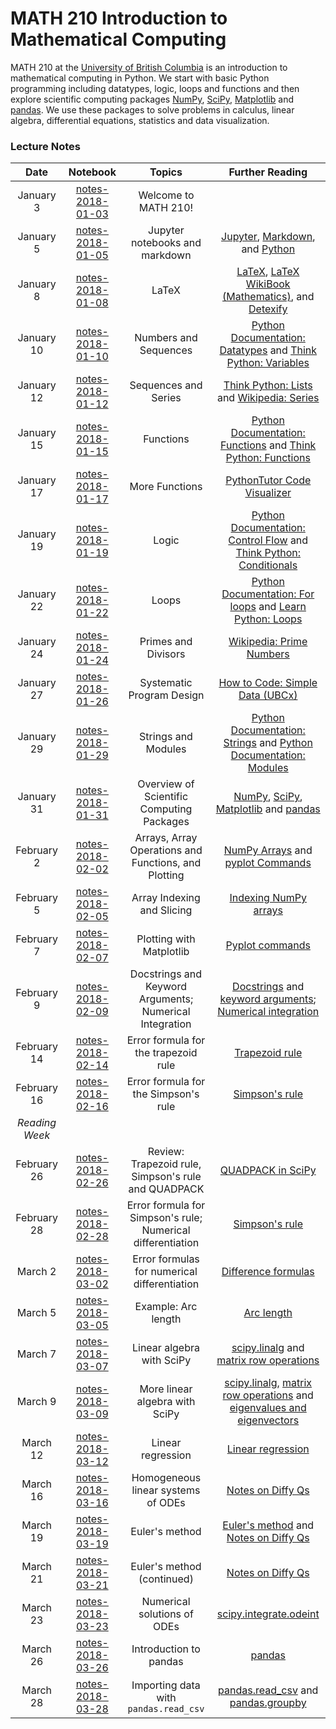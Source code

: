 # MATH 210 Introduction to Mathematical Computing

MATH 210 at the [University of British Columbia](http://www.math.ubc.ca) is an introduction to mathematical computing in Python. We start with basic Python programming including datatypes, logic, loops and functions and then explore scientific computing packages [NumPy](http://www.numpy.org/), [SciPy](https://scipy.org/), [Matplotlib](https://matplotlib.org/) and [pandas](http://pandas.pydata.org/). We use these packages to solve problems in calculus, linear algebra, differential equations, statistics and data visualization.

### Lecture Notes

| Date | Notebook | Topics | Further Reading |
| :---: | :---: | :---: | :---: |
| January 3 | [notes-2018-01-03](notes-week-01/notes-2018-01-03.ipynb) | Welcome to MATH 210! |  |
| January 5 | [notes-2018-01-05](notes-week-01/notes-2018-01-05.ipynb) |  Jupyter notebooks and markdown | [Jupyter](https://jupyter.org), [Markdown](https://daringfireball.net/projects/markdown/), and [Python](https://python.org) |
| January 8 | [notes-2018-01-08](notes-week-02/notes-2018-01-08.ipynb) |  LaTeX | [LaTeX](https://www.latex-project.org/), [LaTeX WikiBook (Mathematics)](https://en.wikibooks.org/wiki/LaTeX/Mathematics), and [Detexify](http://detexify.kirelabs.org/classify.html) |
| January 10 | [notes-2018-01-10](notes-week-02/notes-2018-01-10.ipynb) |  Numbers and Sequences | [Python Documentation: Datatypes](https://docs.python.org/3/tutorial/introduction.html) and [Think Python: Variables](http://greenteapress.com/thinkpython/html/thinkpython003.html) |
| January 12 | [notes-2018-01-12](notes-week-02/notes-2018-01-12.ipynb) |  Sequences and Series | [Think Python: Lists](http://greenteapress.com/thinkpython/html/thinkpython011.html) and [Wikipedia: Series](https://en.wikipedia.org/wiki/Series_(mathematics)) |
| January 15 | [notes-2018-01-15](notes-week-03/notes-2018-01-15.ipynb) |  Functions | [Python Documentation: Functions](https://docs.python.org/3/tutorial/controlflow.html#defining-functions) and [Think Python: Functions](http://greenteapress.com/thinkpython/html/thinkpython004.html) |
| January 17 | [notes-2018-01-17](notes-week-03/notes-2018-01-17.ipynb) |  More Functions | [PythonTutor Code Visualizer](http://www.pythontutor.com/) |
| January 19 | [notes-2018-01-19](notes-week-03/notes-2018-01-19.ipynb) |  Logic | [Python Documentation: Control Flow](https://docs.python.org/3/tutorial/controlflow.html) and [Think Python: Conditionals](http://greenteapress.com/thinkpython/html/thinkpython006.html) |
| January 22 | [notes-2018-01-22](notes-week-04/notes-2018-01-22.ipynb) |  Loops | [Python Documentation: For loops](https://docs.python.org/3/reference/compound_stmts.html#for) and [Learn Python: Loops](http://www.learnpython.org/en/Loops)|
| January 24 | [notes-2018-01-24](notes-week-04/notes-2018-01-24.ipynb) |  Primes and Divisors | [Wikipedia: Prime Numbers](https://en.wikipedia.org/wiki/Prime_number) |
| January 27 | [notes-2018-01-26](notes-week-04/notes-2018-01-26.ipynb) | Systematic Program Design | [How to Code: Simple Data (UBCx)](https://www.edx.org/course/how-code-simple-data-ubcx-htc1x) |
| January 29 | [notes-2018-01-29](notes-week-05/notes-2018-01-29.ipynb) |  Strings and Modules | [Python Documentation: Strings](https://docs.python.org/3/tutorial/introduction.html#strings) and [Python Documentation: Modules](https://docs.python.org/3/tutorial/modules.html) |
| January 31 | [notes-2018-01-31](notes-week-05/notes-2018-01-31.ipynb) | Overview of Scientific Computing Packages | [NumPy](http://www.numpy.org/), [SciPy](https://www.scipy.org/), [Matplotlib](https://matplotlib.org/) and [pandas](http://pandas.pydata.org/) |
| February 2 | [notes-2018-02-02](notes-week-05/notes-2018-02-02.ipynb) |  Arrays, Array Operations and Functions, and Plotting  | [NumPy Arrays](https://docs.scipy.org/doc/numpy-dev/user/quickstart.html#the-basics) and [pyplot Commands](https://matplotlib.org/api/pyplot_summary.html) |
| February 5 | [notes-2018-02-05](notes-week-06/notes-2018-02-05.ipynb) | Array Indexing and Slicing | [Indexing NumPy arrays](https://docs.scipy.org/doc/numpy-dev/user/quickstart.html#indexing-slicing-and-iterating) |
| February 7 | [notes-2018-02-07](notes-week-06/notes-2018-02-07.ipynb) | Plotting with Matplotlib | [Pyplot commands](https://matplotlib.org/api/pyplot_summary.html) |
| February 9 | [notes-2018-02-09](notes-week-06/notes-2018-02-09.ipynb) | Docstrings and Keyword Arguments; Numerical Integration  | [Docstrings](https://google.github.io/styleguide/pyguide.html?showone=Comments#Comments) and [keyword arguments](https://docs.python.org/3/tutorial/controlflow.html#keyword-arguments); [Numerical integration](https://en.wikipedia.org/wiki/Trapezoidal_rule) |
| February 14 | [notes-2018-02-14](notes-week-07/notes-2018-02-14.ipynb) | Error formula for the trapezoid rule | [Trapezoid rule](https://en.wikipedia.org/wiki/Trapezoidal_rule) |
| February 16 | [notes-2018-02-16](notes-week-07/notes-2018-02-16.ipynb) | Error formula for the Simpson's rule | [Simpson's rule](https://en.wikipedia.org/wiki/Simpson%27s_rule) |
| *Reading Week* |  |  |  |
| February 26 | [notes-2018-02-26](notes-week-09/notes-2018-02-26.ipynb) | Review: Trapezoid rule, Simpson's rule and QUADPACK | [QUADPACK in SciPy](https://docs.scipy.org/doc/scipy/reference/generated/scipy.integrate.quad.html) |
| February 28 | [notes-2018-02-28](notes-week-09/notes-2018-02-28.ipynb) | Error formula for Simpson's rule; Numerical differentiation | [Simpson's rule](https://en.wikipedia.org/wiki/Simpson%27s_rule) |
| March 2 | [notes-2018-03-02](notes-week-09/notes-2018-03-02.ipynb) | Error formulas for numerical differentiation | [Difference formulas](https://en.wikipedia.org/wiki/Finite_difference) |
| March 5 | [notes-2018-03-05](notes-week-10/notes-2018-03-05.ipynb) | Example: Arc length | [Arc length](https://en.wikipedia.org/wiki/Arc_length) |
| March 7 | [notes-2018-03-07](notes-week-10/notes-2018-03-07.ipynb) | Linear algebra with SciPy | [scipy.linalg](https://docs.scipy.org/doc/scipy/reference/linalg.html) and [matrix row operations](https://en.wikipedia.org/wiki/Elementary_matrix#Elementary_row_operations) |
| March 9 | [notes-2018-03-09](notes-week-10/notes-2018-03-09.ipynb) | More linear algebra with SciPy | [scipy.linalg](https://docs.scipy.org/doc/scipy/reference/linalg.html), [matrix row operations](https://en.wikipedia.org/wiki/Elementary_matrix#Elementary_row_operations) and [eigenvalues and eigenvectors](https://en.wikipedia.org/wiki/Eigenvalues_and_eigenvectors) |
| March 12 | [notes-2018-03-12](notes-week-11/notes-2018-03-12.ipynb) | Linear regression | [Linear regression](https://en.wikipedia.org/wiki/Linear_regression) |
| March 16 | [notes-2018-03-16](notes-week-11/notes-2018-03-16.ipynb) | Homogeneous linear systems of ODEs | [Notes on Diffy Qs](http://www.jirka.org/diffyqs/html/sys_chapter.html) |
| March 19 | [notes-2018-03-19](notes-week-12/notes-2018-03-19.ipynb) | Euler's method | [Euler's method](https://en.wikipedia.org/wiki/Euler_method) and [Notes on Diffy Qs](http://www.jirka.org/diffyqs/html/numer_section.html) |
| March 21 | [notes-2018-03-21](notes-week-12/notes-2018-03-21.ipynb) | Euler's method (continued) | [Notes on Diffy Qs](http://www.jirka.org/diffyqs/html/numer_section.html) |
| March 23 | [notes-2018-03-23](notes-week-12/notes-2018-03-23.ipynb) | Numerical solutions of ODEs | [scipy.integrate.odeint](https://docs.scipy.org/doc/scipy/reference/generated/scipy.integrate.odeint.html) |
| March 26 | [notes-2018-03-26](notes-week-13/notes-2018-03-26.ipynb) | Introduction to pandas | [pandas](http://pandas.pydata.org/) |
| March 28 | [notes-2018-03-28](notes-week-13/notes-2018-03-28.ipynb) | Importing data with `pandas.read_csv` | [pandas.read_csv](https://pandas.pydata.org/pandas-docs/stable/generated/pandas.read_csv.html#pandas.read_csv) and [pandas.groupby](https://pandas.pydata.org/pandas-docs/stable/groupby.html) |